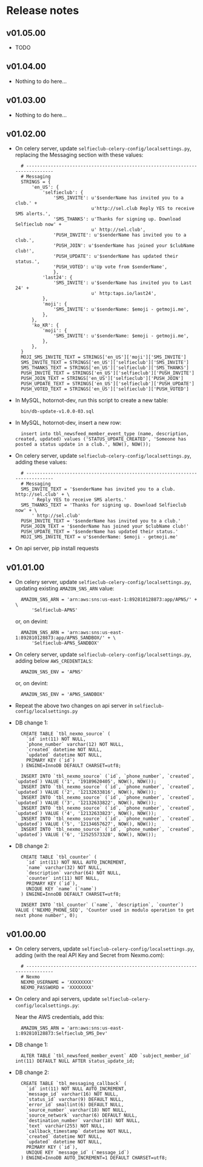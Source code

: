 # Release notes

## v01.05.00

- TODO


## v01.04.00

- Nothing to do here...


## v01.03.00

- Nothing to do here...


## v01.02.00

- On celery server, update `selfieclub-celery-config/localsettings.py`, replacing the Messaging section with these values:

        # -----------------------------------------------------------------------------
        # Messaging
        STRINGS = {
            'en_US': {
                'selfieclub': {
                    'SMS_INVITE': u'$senderName has invited you to a club.' +
                                  u'http://sel.club Reply YES to receive SMS alerts.',
                    'SMS_THANKS': u'Thanks for signing up. Download Selfieclub now' +
                                  u' http://sel.club',
                    'PUSH_INVITE': u'$senderName has invited you to a club.',
                    'PUSH_JOIN': u'$senderName has joined your $clubName club!',
                    'PUSH_UPDATE': u'$senderName has updated their status.',
                    'PUSH_VOTED': u'Up vote from $senderName',
                    },
                'last24': {
                    'SMS_INVITE': u'$senderName has invited you to Last 24' +
                                  u' http:taps.io/last24',
                },
                'moji': {
                    'SMS_INVITE': u'$senderName: $emoji - getmoji.me',
                },
            },
            'ko_KR': {
                'moji': {
                    'SMS_INVITE': u'$senderName: $emoji - getmoji.me',
                },
            },
        }
        MOJI_SMS_INVITE_TEXT = STRINGS['en_US']['moji']['SMS_INVITE']
        SMS_INVITE_TEXT = STRINGS['en_US']['selfieclub']['SMS_INVITE']
        SMS_THANKS_TEXT = STRINGS['en_US']['selfieclub']['SMS_THANKS']
        PUSH_INVITE_TEXT = STRINGS['en_US']['selfieclub']['PUSH_INVITE']
        PUSH_JOIN_TEXT = STRINGS['en_US']['selfieclub']['PUSH_JOIN']
        PUSH_UPDATE_TEXT = STRINGS['en_US']['selfieclub']['PUSH_UPDATE']
        PUSH_VOTED_TEXT = STRINGS['en_US']['selfieclub']['PUSH_VOTED']

- In MySQL, hotornot-dev, run this script to create a new table:

        bin/db-update-v1.0.0-03.sql

- In MySQL, hotornot-dev, insert a new row:

        insert into tbl_newsfeed_member_event_type (name, description, created, updated) values ('STATUS_UPDATE_CREATED', 'Someone has posted a status update in a club.', NOW(), NOW());

- On celery server, update `selfieclub-celery-config/localsettings.py`, adding these values:

        # -----------------------------------------------------------------------------
        # Messaging
        SMS_INVITE_TEXT = '$senderName has invited you to a club. http://sel.club' + \
            ' Reply YES to receive SMS alerts.'
        SMS_THANKS_TEXT = 'Thanks for signing up. Download Selfieclub now' + \
            ' http://sel.club'
        PUSH_INVITE_TEXT = '$senderName has invited you to a club.'
        PUSH_JOIN_TEXT = '$senderName has joined your $clubName club!'
        PUSH_UPDATE_TEXT = '$senderName has updated their status.'
        MOJI_SMS_INVITE_TEXT = u'$senderName: $emoji - getmoji.me'

- On api server, pip install requests


## v01.01.00

- On celery server, update `selfieclub-celery-config/localsettings.py`, updating existing `AMAZON_SNS_ARN` value:

        AMAZON_SNS_ARN = 'arn:aws:sns:us-east-1:892810128873:app/APNS/' + \
            'Selfieclub-APNS'

    or, on devint:

        AMAZON_SNS_ARN = 'arn:aws:sns:us-east-1:892810128873:app/APNS_SANDBOX/' + \
            'Selfieclub-APNS_SANDBOX'

- On celery server, update `selfieclub-celery-config/localsettings.py`, adding below `AWS_CREDENTIALS`:

        AMAZON_SNS_ENV = 'APNS'

    or, on devint:

        AMAZON_SNS_ENV = 'APNS_SANDBOX'

- Repeat the above two changes on api server in `selfieclub-config/localsettings.py`

- DB change 1:

        CREATE TABLE `tbl_nexmo_source` (
          `id` int(11) NOT NULL,
          `phone_number` varchar(12) NOT NULL,
          `created` datetime NOT NULL,
          `updated` datetime NOT NULL,
          PRIMARY KEY (`id`)
        ) ENGINE=InnoDB DEFAULT CHARSET=utf8;
        
        INSERT INTO `tbl_nexmo_source` (`id`, `phone_number`, `created`, `updated`) VALUE ('1', '19189620405', NOW(), NOW());
        INSERT INTO `tbl_nexmo_source` (`id`, `phone_number`, `created`, `updated`) VALUE ('2', '12132633816', NOW(), NOW());
        INSERT INTO `tbl_nexmo_source` (`id`, `phone_number`, `created`, `updated`) VALUE ('3', '12132633822', NOW(), NOW());
        INSERT INTO `tbl_nexmo_source` (`id`, `phone_number`, `created`, `updated`) VALUE ('4', '12132633823', NOW(), NOW());
        INSERT INTO `tbl_nexmo_source` (`id`, `phone_number`, `created`, `updated`) VALUE ('5', '12134657627', NOW(), NOW());
        INSERT INTO `tbl_nexmo_source` (`id`, `phone_number`, `created`, `updated`) VALUE ('6', '12525573328', NOW(), NOW());

- DB change 2:

        CREATE TABLE `tbl_counter` (
          `id` int(11) NOT NULL AUTO_INCREMENT,
          `name` varchar(32) NOT NULL,
          `description` varchar(64) NOT NULL,
          `counter` int(11) NOT NULL,
          PRIMARY KEY (`id`),
          UNIQUE KEY `name` (`name`)
        ) ENGINE=InnoDB DEFAULT CHARSET=utf8;
        
        INSERT INTO `tbl_counter` (`name`, `description`, `counter`) VALUE ('NEXMO_PHONE_SEQ', 'Counter used in modulo operation to get next phone number', 0);


## v01.00.00

- On celery servers, update `selfieclub-celery-config/localsettings.py`, adding (with the real API Key and Secret from Nexmo.com):

        # -----------------------------------------------------------------------------
        # Nexmo
        NEXMO_USERNAME = 'XXXXXXXX'
        NEXMO_PASSWORD = 'XXXXXXXX' 

- On celery and api servers, update `selfieclub-celery-config/localsettings.py`:

    Near the AWS credentials, add this:

        AMAZON_SNS_ARN = 'arn:aws:sns:us-east-1:892810128873:Selfieclub_SMS_Dev'

- DB change 1:

        ALTER TABLE `tbl_newsfeed_member_event` ADD `subject_member_id` int(11) DEFAULT NULL AFTER status_update_id;

- DB change 2:

        CREATE TABLE `tbl_messaging_callback` (
          `id` int(11) NOT NULL AUTO_INCREMENT,
          `message_id` varchar(16) NOT NULL,
          `status_id` varchar(9) DEFAULT NULL,
          `error_id` smallint(6) DEFAULT NULL,
          `source_number` varchar(18) NOT NULL,
          `source_network` varchar(6) DEFAULT NULL,
          `destination_number` varchar(18) NOT NULL,
          `text` varchar(255) NOT NULL,
          `callback_timestamp` datetime NOT NULL,
          `created` datetime NOT NULL,
          `updated` datetime NOT NULL,
          PRIMARY KEY (`id`),
          UNIQUE KEY `message_id` (`message_id`)
        ) ENGINE=InnoDB AUTO_INCREMENT=1 DEFAULT CHARSET=utf8;
